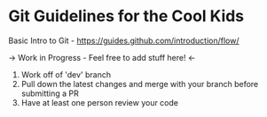 # Git Guidelines for the Cool Kids

Basic Intro to Git - https://guides.github.com/introduction/flow/

-> Work in Progress - Feel free to add stuff here! <-

1. Work off of 'dev' branch
2. Pull down the latest changes and merge with your branch before submitting a PR
3. Have at least one person review your code
